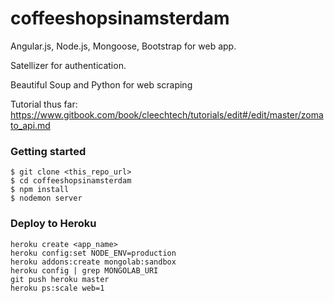 coffeeshopsinamsterdam
=====

Angular.js, Node.js, Mongoose, Bootstrap for web app.

Satellizer for authentication.

Beautiful Soup and Python for web scraping

Tutorial thus far: https://www.gitbook.com/book/cleechtech/tutorials/edit#/edit/master/zomato_api.md

### Getting started
```
$ git clone <this_repo_url>
$ cd coffeeshopsinamsterdam
$ npm install
$ nodemon server
```

### Deploy to Heroku
```
heroku create <app_name>
heroku config:set NODE_ENV=production
heroku addons:create mongolab:sandbox 
heroku config | grep MONGOLAB_URI
git push heroku master
heroku ps:scale web=1
```
